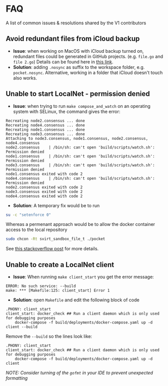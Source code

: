# FAQ

A list of common issues & resolutions shared by the V1 contributors

## Avoid redundant files from iCloud backup

* **Issue**: when working on MacOS with iCloud backup turned on, redundant files could be generated in GitHub projects. (e.g. `file.go` and `file 2.go`) Details can be found here in [this link](https://stackoverflow.com/a/62387243).
* **Solution**: adding `.nosync` as suffix to the workspace folder, e.g. `pocket.nosync`. Alternative, working in a folder that iCloud doesn't touch also works.

## Unable to start LocalNet - permission denied

* **Issue**: when trying to run `make compose_and_watch` on an operating system with SELinux, the command gives the error:

```
Recreating node2.consensus ... done
Recreating node4.consensus ... done
Recreating node1.consensus ... done
Recreating node3.consensus ... done
Attaching to node3.consensus, node1.consensus, node2.consensus, node4.consensus
node2.consensus    | /bin/sh: can't open 'build/scripts/watch.sh': Permission denied
node1.consensus    | /bin/sh: can't open 'build/scripts/watch.sh': Permission denied
node3.consensus    | /bin/sh: can't open 'build/scripts/watch.sh': Permission denied
node1.consensus exited with code 2
node4.consensus    | /bin/sh: can't open 'build/scripts/watch.sh': Permission denied
node2.consensus exited with code 2
node3.consensus exited with code 2
node4.consensus exited with code 2
```

* **Solution**: A temporary fix would be to run

```bash
su -c "setenforce 0"
```

Whereas a permenant approach would be to allow the docker container access to the local repository

```bash
sudo chcon -Rt svirt_sandbox_file_t ./pocket
```

See [this stackoverflow post](https://stackoverflow.com/questions/24288616/permission-denied-on-accessing-host-directory-in-docker) for more details.

## Unable to create a LocalNet client

* **Issue**: When running `make client_start` you get the error message:

```
ERROR: No such service: --build
make: *** [Makefile:125: client_start] Error 1
```

* **Solution**: open `Makefile` and edit the following block of code

```make
.PHONY: client_start
client_start: docker_check ## Run a client daemon which is only used for debugging purposes
    docker-compose -f build/deployments/docker-compose.yaml up -d client --build
```

Remove the `--build` so the lines look like:
```make
.PHONY: client_start
client_start: docker_check ## Run a client daemon which is only used for debugging purposes
    docker-compose -f build/deployments/docker-compose.yaml up -d client
```

_NOTE: Consider turning of the `gofmt` in your IDE to prevent unexpected formatting_
